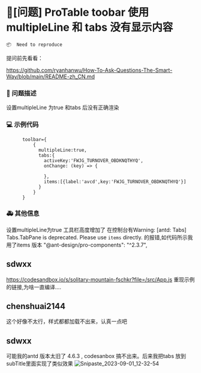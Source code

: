 # 🧐[问题] ProTable toobar 使用multipleLine 和 tabs 没有显示内容

`📦  Need to reproduce`

提问前先看看：

https://github.com/ryanhanwu/How-To-Ask-Questions-The-Smart-Way/blob/main/README-zh_CN.md

### 🧐 问题描述

设置multipleLine 为true 和tabs 后没有正确渲染

<!--
详细地描述问题，让大家都能理解
-->

### 💻 示例代码

          toolbar={
              {
                multipleLine:true,
                tabs:{
                  activeKey:'FWJG_TURNOVER_OBDKNQTHYQ',
                  onChange: (key) => {

                  },
                  items:[{label:'avcd',key:'FWJG_TURNOVER_OBDKNQTHYQ'}]
                }
              }
          }

<!--
如果你有解决方案，在这里清晰地阐述
-->

### 🚑 其他信息

设置multipleLine为true 工具栏高度增加了
在控制台有Warning: [antd: Tabs] Tabs.TabPane is deprecated. Please use `items` directly. 的报错,如代码所示我用了items
版本 "@ant-design/pro-components": "^2.3.7",

<!--
如截图等其他信息可以贴在这里
-->

## sdwxx

https://codesandbox.io/s/solitary-mountain-fschkr?file=/src/App.js 重现示例的链接,为啥一直编译....

## chenshuai2144

这个好像不太行，样式都都加载不出来，认真一点吧

## sdwxx

可能我的antd 版本太旧了 4.6.3 , codesanbox 搞不出来。后来我把tabs 放到 subTitle里面实现了类似效果
![Snipaste_2023-09-01_12-32-54](https://github.com/ant-design/pro-components/assets/44903638/bf05f0c6-73d4-4228-90a6-f730f5eff108)
